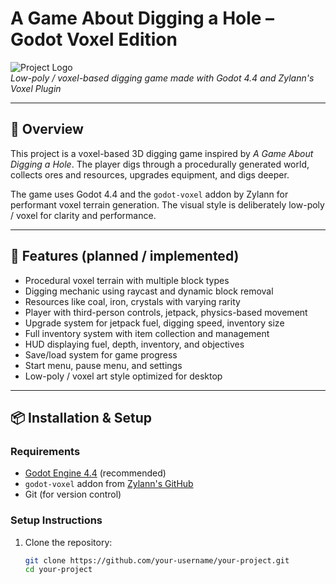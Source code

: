# A Game About Digging a Hole – Godot Voxel Edition

![Project Logo](docs/assets/logo.png)  
*Low-poly / voxel-based digging game made with Godot 4.4 and Zylann's Voxel Plugin*

---

## 📖 Overview

This project is a voxel-based 3D digging game inspired by *A Game About Digging a Hole*. The player digs through a procedurally generated world, collects ores and resources, upgrades equipment, and digs deeper.

The game uses Godot 4.4 and the `godot-voxel` addon by Zylann for performant voxel terrain generation. The visual style is deliberately low-poly / voxel for clarity and performance.

---

## 🎯 Features (planned / implemented)

- Procedural voxel terrain with multiple block types  
- Digging mechanic using raycast and dynamic block removal  
- Resources like coal, iron, crystals with varying rarity  
- Player with third-person controls, jetpack, physics-based movement  
- Upgrade system for jetpack fuel, digging speed, inventory size  
- Full inventory system with item collection and management  
- HUD displaying fuel, depth, inventory, and objectives  
- Save/load system for game progress  
- Start menu, pause menu, and settings  
- Low-poly / voxel art style optimized for desktop

---

## 📦 Installation & Setup

### Requirements

- [Godot Engine 4.4](https://godotengine.org/download) (recommended)  
- `godot-voxel` addon from [Zylann's GitHub](https://github.com/Zylann/godot_voxel)  
- Git (for version control)

### Setup Instructions

1. Clone the repository:

   ```bash
   git clone https://github.com/your-username/your-project.git
   cd your-project
